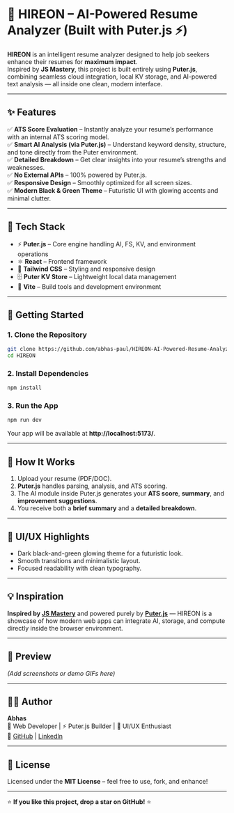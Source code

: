 # 🧠 HIREON – AI-Powered Resume Analyzer (Built with Puter.js ⚡)

**HIREON** is an intelligent resume analyzer designed to help job seekers enhance their resumes for **maximum impact**.  
Inspired by **JS Mastery**, this project is built entirely using **Puter.js**, combining seamless cloud integration, local KV storage, and AI-powered text analysis — all inside one clean, modern interface.

---

## ✨ Features

✅ **ATS Score Evaluation** – Instantly analyze your resume’s performance with an internal ATS scoring model.  
✅ **Smart AI Analysis (via Puter.js)** – Understand keyword density, structure, and tone directly from the Puter environment.  
✅ **Detailed Breakdown** – Get clear insights into your resume’s strengths and weaknesses.  
✅ **No External APIs** – 100% powered by Puter.js.  
✅ **Responsive Design** – Smoothly optimized for all screen sizes.  
✅ **Modern Black & Green Theme** – Futuristic UI with glowing accents and minimal clutter.  

---

## 🧩 Tech Stack

- ⚡ **Puter.js** – Core engine handling AI, FS, KV, and environment operations  
- ⚛️ **React** – Frontend framework  
- 🎨 **Tailwind CSS** – Styling and responsive design  
- 🗄️ **Puter KV Store** – Lightweight local data management  
- 🔧 **Vite** – Build tools and development environment  

---

## 🚀 Getting Started

### 1. Clone the Repository
```bash
git clone https://github.com/abhas-paul/HIREON-AI-Powered-Resume-Analyzer.git
cd HIREON
```

### 2. Install Dependencies
```bash
npm install
```

### 3. Run the App
```bash
npm run dev
```

Your app will be available at **http://localhost:5173/**.

---

## 🧠 How It Works

1. Upload your resume (PDF/DOC).  
2. **Puter.js** handles parsing, analysis, and ATS scoring.  
3. The AI module inside Puter.js generates your **ATS score**, **summary**, and **improvement suggestions**.  
4. You receive both a **brief summary** and a **detailed breakdown**.  

---

## 🎨 UI/UX Highlights

- Dark black-and-green glowing theme for a futuristic look.  
- Smooth transitions and minimalistic layout.  
- Focused readability with clean typography.  

---

## 💡 Inspiration

**Inspired by [JS Mastery](https://www.youtube.com/@javascriptmastery)** and powered purely by **[Puter.js](https://puter.com)** — HIREON is a showcase of how modern web apps can integrate AI, storage, and compute directly inside the browser environment.

---

## 📸 Preview

*(Add screenshots or demo GIFs here)*  

---


## 🧑‍💻 Author

**Abhas**  
💼 Web Developer | ⚡ Puter.js Builder | 🎨 UI/UX Enthusiast  
🔗 [GitHub](https://github.com/<your-username>) | [LinkedIn](https://linkedin.com/in/<your-profile>)

---

## 🪪 License

Licensed under the **MIT License** – feel free to use, fork, and enhance!

---

⭐ **If you like this project, drop a star on GitHub!** ⭐
